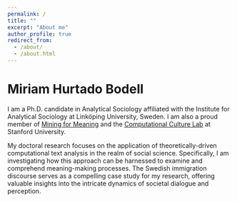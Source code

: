 ```yaml
---
permalink: /
title: ""
excerpt: "About me"
author_profile: true
redirect_from: 
  - /about/
  - /about.html
---
```




Miriam Hurtado Bodell
======


I am a Ph.D. candidate in Analytical Sociology affiliated with the Institute for Analytical Sociology at Linköping University, Sweden. I am also a proud member of [Mining for Meaning](https://liu.se/en/research/computational-text-analysis#:~:text=Our%20project%20%22Mining%20for%20Meaning,emergence%20of%20shared%20social%20understandings.) and the [Computational Culture Lab](https://www.comp-culture.org/) at Stanford University.

My doctoral research focuses on the application of theoretically-driven computational text analysis in the realm of social science. Specifically, I am investigating how this approach can be harnessed to examine and comprehend meaning-making processes. The Swedish immigration discourse serves as a compelling case study for my research, offering valuable insights into the intricate dynamics of societal dialogue and perception.

